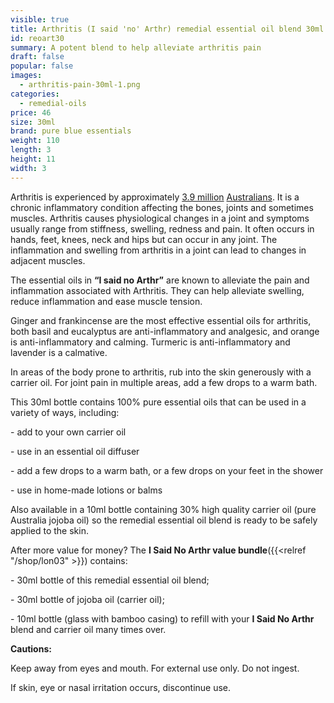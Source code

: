 ```yaml
---
visible: true
title: Arthritis (I said 'no' Arthr) remedial essential oil blend 30ml
id: reoart30
summary: A potent blend to help alleviate arthritis pain
draft: false
popular: false
images:
  - arthritis-pain-30ml-1.png
categories:
  - remedial-oils
price: 46
size: 30ml
brand: pure blue essentials
weight: 110
length: 3
height: 11
width: 3
---
```

Arthritis is experienced by approximately [3.9 million](https://arthritisaustralia.com.au/what-is-arthritis/fastfacts/) [Australians](https://arthritisaustralia.com.au/what-is-arthritis/fastfacts/). It is a chronic inflammatory condition affecting the bones, joints and sometimes muscles. Arthritis causes physiological changes in a joint and symptoms usually range from stiffness, swelling, redness and pain. It often occurs in hands, feet, knees, neck and hips but can occur in any joint. The inflammation and swelling from arthritis in a joint can lead to changes in adjacent muscles.

The essential oils in **“I said no Arthr”** are known to alleviate the pain and inflammation associated with Arthritis. They can help alleviate swelling, reduce inflammation and ease muscle tension.

Ginger and frankincense are the most effective essential oils for arthritis, both basil and eucalyptus are anti-inflammatory and analgesic, and orange is anti-inflammatory and calming. Turmeric is anti-inflammatory and lavender is a calmative.

In areas of the body prone to arthritis, rub into the skin generously with a carrier oil.  For joint pain in multiple areas, add a few drops to a warm bath.

This 30ml bottle contains 100% pure essential oils that can be used in a variety of ways, including:

\- add to your own carrier oil

\- use in an essential oil diffuser

\- add a few drops to a warm bath, or a few drops on your feet in the shower

\- use in home-made lotions or balms

Also available in a 10ml bottle containing 30% high quality carrier oil (pure Australia jojoba oil) so the remedial essential oil blend is ready to be safely applied to the skin.

After more value for money? The **I Said No Arthr value bundle**({{<relref "/shop/lon03" >}}) contains:  

\- 30ml bottle of this remedial essential oil blend;

\- 30ml bottle of jojoba oil (carrier oil);

\- 10ml bottle (glass with bamboo casing) to refill with your **I Said No Arthr** blend and carrier oil many times over.  

**Cautions:**

Keep away from eyes and mouth. For external use only. Do not ingest.

If skin, eye or nasal irritation occurs, discontinue use.